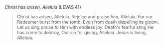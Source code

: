 _Christ has arisen, Alleluia_ (LEVAS 41)

> Christ has arisen, Alleluia.
Rejoice and praise him, Alleluia.
For our Redeemer burst from the tomb,
Even from death dispelling its gloom.
Let us sing praise to Him with endless joy.
Death's fearful sting He has come to destroy,
Our sin for giving, Alleluia.
Jesus is living, Alleluia.
